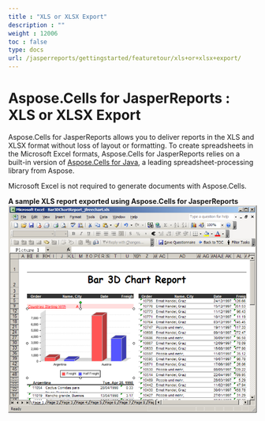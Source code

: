 ```yaml
---
title : "XLS or XLSX Export" 
description : "" 
weight : 12006 
toc : false
type: docs
url: /jasperreports/gettingstarted/featuretour/xls+or+xlsx+export/
---
```


# Aspose.Cells for JasperReports : XLS or XLSX Export


Aspose.Cells for JasperReports allows you to deliver reports in the XLS and XLSX format without loss of layout or formatting. To create spreadsheets in the Microsoft Excel formats, Aspose.Cells for JasperReports relies on a built-in version of [Aspose.Cells for Java](http://www.aspose.com/categories/file-format-components/aspose.cells-for-.net-and-java/default.aspx), a leading spreadsheet-processing library from Aspose.

Microsoft Excel is not required to generate documents with Aspose.Cells.

**A sample XLS report exported using Aspose.Cells for JasperReports**  
![image](6848529.png)


